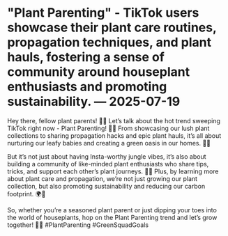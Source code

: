 # "Plant Parenting" - TikTok users showcase their plant care routines, propagation techniques, and plant hauls, fostering a sense of community around houseplant enthusiasts and promoting sustainability. — 2025-07-19

Hey there, fellow plant parents! 🌿🌸 Let’s talk about the hot trend sweeping TikTok right now - Plant Parenting! 🌱💚 From showcasing our lush plant collections to sharing propagation hacks and epic plant hauls, it’s all about nurturing our leafy babies and creating a green oasis in our homes. 🌿🏡 

But it’s not just about having Insta-worthy jungle vibes, it’s also about building a community of like-minded plant enthusiasts who share tips, tricks, and support each other’s plant journeys. 🌿🤝 Plus, by learning more about plant care and propagation, we’re not just growing our plant collection, but also promoting sustainability and reducing our carbon footprint. 🌍💪 

So, whether you’re a seasoned plant parent or just dipping your toes into the world of houseplants, hop on the Plant Parenting trend and let’s grow together! 🌿🌟 #PlantParenting #GreenSquadGoals